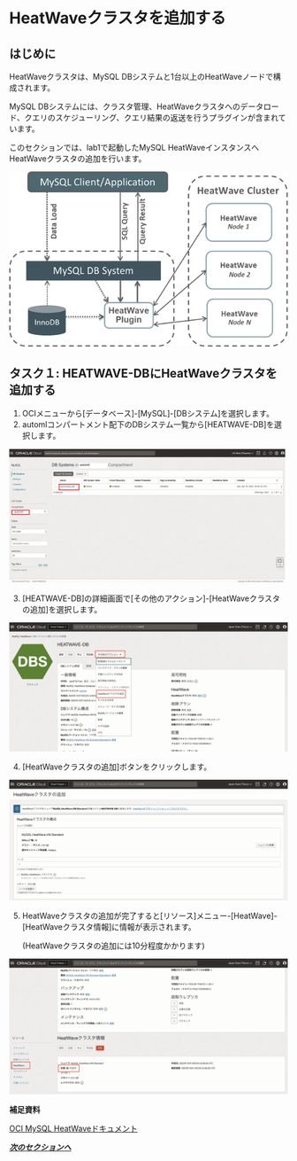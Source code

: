 # HeatWaveクラスタを追加する
## はじめに
HeatWaveクラスタは、MySQL DBシステムと1台以上のHeatWaveノードで構成されます。

MySQL DBシステムには、クラスタ管理、HeatWaveクラスタへのデータロード、クエリのスケジューリング、クエリ結果の返送を行うプラグインが含まれています。

このセクションでは、lab1で起動したMySQL HeatWaveインスタンスへHeatWaveクラスタの追加を行います。

![mysql-heatwave-architecture](./image/mysql-heatwave-architecture.png)

## タスク１: HEATWAVE-DBにHeatWaveクラスタを追加する
1. OCIメニューから[データベース]-[MySQL]-[DBシステム]を選択します。
2. automlコンパートメント配下のDBシステム一覧から[HEATWAVE-DB]を選択します。

![navigation-mysql-with-instance](./image/navigation-mysql-with-instance.png)

3. [HEATWAVE-DB]の詳細画面で[その他のアクション]-[HeatWaveクラスタの追加]を選択します。

![mysql-more-actions-add-cluster](./image/mysql-more-actions-add-cluster.png)

4. [HeatWaveクラスタの追加]ボタンをクリックします。

![mysql-apply-cluster](./image/mysql-apply-cluster.png)

5. HeatWaveクラスタの追加が完了すると[リソース]メニュー-[HeatWave]-[HeatWaveクラスタ情報]に情報が表示されます。

   (HeatWaveクラスタの追加には10分程度かかります)

![mysql-creating-cluster](./image/mysql-creating-cluster.png)

**補足資料**

[OCI MySQL HeatWaveドキュメント](https://docs.oracle.com/en-us/iaas/mysql-database/doc/heatwave.html)


***[次のセクションへ](../lab3/readme.md)***
